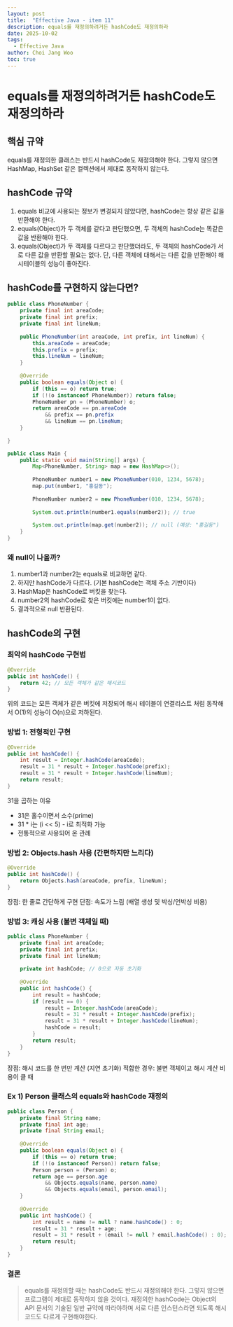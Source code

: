 ```yaml
---
layout: post
title:  "Effective Java - item 11"
description: equals를 재정의하려거든 hashCode도 재정의하라
date: 2025-10-02
tags:
  - Effective Java
author: Choi Jang Woo
toc: true
---
```


# equals를 재정의하려거든 hashCode도 재정의하라

## 핵심 규약

equals를 재정의한 클래스는 반드시 hashCode도 재정의해야 한다. 그렇지 않으면 HashMap, HashSet 같은 컬렉션에서 제대로 동작하지 않는다.

## hashCode 규약

1. equals 비교에 사용되는 정보가 변경되지 않았다면, hashCode는 항상 같은 값을 반환해야 한다.
2. equals(Object)가 두 객체를 같다고 판단했으면, 두 객체의 hashCode는 똑같은 값을 반환해야 한다.
3. equals(Object)가 두 객체를 다르다고 판단했더라도, 두 객체의 hashCode가 서로 다른 값을 반환할 필요는 없다. 단, 다른 객체에 대해서는 다른 값을 반환해야 해시테이블의 성능이 좋아진다.

## hashCode를 구현하지 않는다면?

```java
public class PhoneNumber {
    private final int areaCode;
    private final int prefix;
    private final int lineNum;
    
    public PhoneNumber(int areaCode, int prefix, int lineNum) {
        this.areaCode = areaCode;
        this.prefix = prefix;
        this.lineNum = lineNum;
    }
    
    @Override
    public boolean equals(Object o) {
        if (this == o) return true;
        if (!(o instanceof PhoneNumber)) return false;
        PhoneNumber pn = (PhoneNumber) o;
        return areaCode == pn.areaCode 
            && prefix == pn.prefix 
            && lineNum == pn.lineNum;
    }
    
}
``` 

```java
public class Main {
    public static void main(String[] args) {
        Map<PhoneNumber, String> map = new HashMap<>();
        
        PhoneNumber number1 = new PhoneNumber(010, 1234, 5678);
        map.put(number1, "홍길동");
        
        PhoneNumber number2 = new PhoneNumber(010, 1234, 5678);
        
        System.out.println(number1.equals(number2)); // true
        
        System.out.println(map.get(number2)); // null (예상: "홍길동")
    }
}
```

### 왜 null이 나올까?

1. number1과 number2는 equals로 비교하면 같다.
2. 하지만 hashCode가 다르다. (기본 hashCode는 객체 주소 기반이다)
3. HashMap은 hashCode로 버킷을 찾는다.
4. number2의 hashCode로 찾은 버킷에는 number1이 없다.
5. 결과적으로 null 반환된다.

## hashCode의 구현
### 최악의 hashCode 구현법

```java
@Override
public int hashCode() {
    return 42; // 모든 객체가 같은 해시코드
}
```
위의 코드는 모든 객체가 같은 버킷에 저장되어 해시 테이블이 연결리스트 처럼 동작해서 O(1)의 성능이 O(n)으로 저하된다.

### 방법 1: 전형적인 구현

```java
@Override
public int hashCode() {
    int result = Integer.hashCode(areaCode);
    result = 31 * result + Integer.hashCode(prefix);
    result = 31 * result + Integer.hashCode(lineNum);
    return result;
}
```

31을 곱하는 이유

- 31은 홀수이면서 소수(prime)
- 31 * i는 (i << 5) - i로 최적화 가능
- 전통적으로 사용되어 온 관례

### 방법 2: Objects.hash 사용 (간편하지만 느리다)

```java
@Override
public int hashCode() {
    return Objects.hash(areaCode, prefix, lineNum);
}
```

장점: 한 줄로 간단하게 구현
단점: 속도가 느림 (배열 생성 및 박싱/언박싱 비용)

### 방법 3: 캐싱 사용 (불변 객체일 때)

```java
public class PhoneNumber {
    private final int areaCode;
    private final int prefix;
    private final int lineNum;
    
    private int hashCode; // 0으로 자동 초기화
    
    @Override
    public int hashCode() {
        int result = hashCode;
        if (result == 0) {
            result = Integer.hashCode(areaCode);
            result = 31 * result + Integer.hashCode(prefix);
            result = 31 * result + Integer.hashCode(lineNum);
            hashCode = result;
        }
        return result;
    }
}
```

장점: 해시 코드를 한 번만 계산 (지연 초기화)
적합한 경우: 불변 객체이고 해시 계산 비용이 클 때

### Ex 1) Person 클래스의 equals와 hashCode 재정의

```java
public class Person {
    private final String name;
    private final int age;
    private final String email;
    
    @Override
    public boolean equals(Object o) {
        if (this == o) return true;
        if (!(o instanceof Person)) return false;
        Person person = (Person) o;
        return age == person.age 
            && Objects.equals(name, person.name) 
            && Objects.equals(email, person.email);
    }
    
    @Override
    public int hashCode() {
        int result = name != null ? name.hashCode() : 0;
        result = 31 * result + age;
        result = 31 * result + (email != null ? email.hashCode() : 0);
        return result;
    }
}
```

### 결론 
> equals를 재정의할 때는 hashCode도 반드시 재정의해야 한다. 그렇지 않으면 프로그램이 제대로 동작하지 않을 것이다. 재정의한 hashCode는 Object의 API 문서의 기술된 일반 규약에 따라야하며 서로 다른 인스턴스라면 되도록 해시코드도 다르게 구현해야한다.